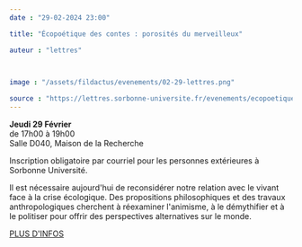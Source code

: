 ```yaml
---
date : "29-02-2024 23:00"

title: "Écopoétique des contes : porosités du merveilleux"

auteur : "lettres"

 

image : "/assets/fildactus/evenements/02-29-lettres.png"

source : "https://lettres.sorbonne-universite.fr/evenements/ecopoetique-des-contes-porosites-du-merveilleux"
---
```


__Jeudi 29 Février__  
de 17h00 à 19h00  
Salle D040, Maison de la Recherche

Inscription obligatoire par courriel pour les personnes extérieures à Sorbonne Université.

Il est nécessaire aujourd'hui de reconsidérer notre relation avec le vivant face à la crise écologique. Des propositions philosophiques et des travaux anthropologiques cherchent à réexaminer l'animisme, à le démythifier et à le politiser pour offrir des perspectives alternatives sur le monde.

[PLUS D'INFOS](https://lettres.sorbonne-universite.fr/evenements/ecopoetique-des-contes-porosites-du-merveilleux)
